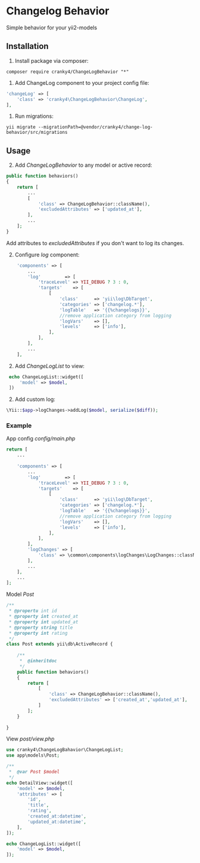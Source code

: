# Changelog Behavior

Simple behavior for your yii2-models

## Installation

1. Install package via composer:
```
composer require cranky4/ChangeLogBehavior "*"
```
1. Add ChangeLog component to your project config file:
```php
'changeLog' => [
    'class' => 'cranky4\ChangeLogBehavior\ChangeLog',
],
```
1. Run migrations:
```
yii migrate --migrationPath=@vendor/cranky4/change-log-behavior/src/migrations
```

## Usage

2. Add *ChangeLogBehavior* to any model or active record:
```php
public function behaviors()
{
    return [
        ...
        [
            'class' => ChangeLogBehavior::className(),
            'excludedAttributes' => ['updated_at'],
        ],
        ...
    ];
}
```
Add attributes to *excludedAttributes* if you don't want to log 
its changes.

2. Configure *log* component:
```php
    'components' => [
        ...
        'log'         => [
            'traceLevel' => YII_DEBUG ? 3 : 0,
            'targets'    => [
                [
                    'class'      => 'yii\log\DbTarget',
                    'categories' => ['changelog.*'],
                    'logTable'   => '{{%changelogs}}',
                    //remove application category from logging
                    'logVars'    => [],
                    'levels'     => ['info'],
                ],
            ],
        ],
        ...
    ],
```

2. Add *ChangeLogList* to view:
```php
 echo ChangeLogList::widget([
     'model' => $model,
 ])
```

2. Add custom log:
```php
\Yii::$app->logChanges->addLog($model, serialize($diff));
```

### Example
App config *config/main.php*
```php
return [
    ...
    
    'components' => [
        ...
        'log'         => [
            'traceLevel' => YII_DEBUG ? 3 : 0,
            'targets'    => [
                [
                    'class'      => 'yii\log\DbTarget',
                    'categories' => ['changelog.*'],
                    'logTable'   => '{{%changelogs}}',
                    //remove application category from logging
                    'logVars'    => [],
                    'levels'     => ['info'],
                ],
            ],
        ],
        'logChanges' => [
            'class' => \common\components\logChanges\LogChanges::className(),
        ],
        ...
    ],
    ...
];
```

Model *Post*
```php
/**
 * @propertu int id
 * @property int created_at
 * @property int updated_at
 * @property string title
 * @property int rating
 */
class Post extends yii\db\ActiveRecord {
    
    /**
     *  @inheritdoc
     */
    public function behaviors()
    {
        return [
            [
                'class' => ChangeLogBehavior::className(),
                'excludedAttributes' => ['created_at','updated_at'],
            ]
        ];
    }
    
}
```
View *post/view.php*
```php
use cranky4\ChangeLogBahavior\ChangeLogList;
use app\models\Post;

/**
 *  @var Post $model
 */
echo DetailView::widget([
    'model' => $model,
    'attributes' => [
        'id',
        'title',
        'rating',
        'created_at:datetime',
        'updated_at:datetime',
    ],
]);

echo ChangeLogList::widget([
    'model' => $model,
]);

```
